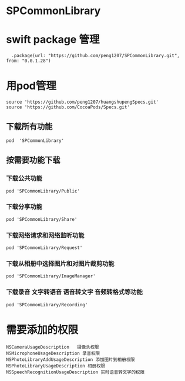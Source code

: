 # SPCommonLibrary

# swift package 管理
      .package(url: "https://github.com/peng1207/SPCommonLibrary.git", from: "0.0.1.28")

# 用pod管理
    source 'https://github.com/peng1207/huangshupengSpecs.git'
    source 'https://github.com/CocoaPods/Specs.git'
## 下载所有功能 
    pod  'SPCommonLibrary'
## 按需要功能下载
### 下载公共功能
    pod 'SPCommonLibrary/Public'
### 下载分享功能
    pod 'SPCommonLibrary/Share'
### 下载网络请求和网络监听功能
    pod 'SPCommonLibrary/Request'
### 下载从相册中选择图片和对图片裁剪功能
    pod 'SPCommonLibrary/ImageManager'
### 下载录音 文字转语音 语音转文字 音频转格式等功能
    pod 'SPCommonLibrary/Recording'

# 需要添加的权限
    NSCameraUsageDescription   摄像头权限
    NSMicrophoneUsageDescription 录音权限
    NSPhotoLibraryAddUsageDescription 添加图片到相册权限
    NSPhotoLibraryUsageDescription 相册权限
    NSSpeechRecognitionUsageDescription 实时语音转文字的权限
